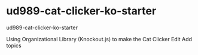 ud989-cat-clicker-ko-starter
============================

ud989-cat-clicker-ko-starter


Using Organizational Library (Knockout.js) to make the Cat Clicker Edit
Add topics

